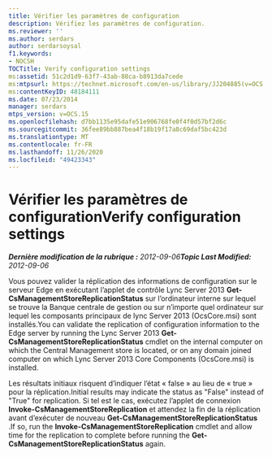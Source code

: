```yaml
---
title: Vérifier les paramètres de configuration
description: Vérifiez les paramètres de configuration.
ms.reviewer: ''
ms.author: serdars
author: serdarsoysal
f1.keywords:
- NOCSH
TOCTitle: Verify configuration settings
ms:assetid: 51c2d1d9-63f7-43ab-88ca-b8913da7cede
ms:mtpsurl: https://technet.microsoft.com/en-us/library/JJ204885(v=OCS.15)
ms:contentKeyID: 48184111
ms.date: 07/23/2014
manager: serdars
mtps_version: v=OCS.15
ms.openlocfilehash: d7bb1135e95dafe51e906768fe0f4f0d57bf2d6c
ms.sourcegitcommit: 36fee89bb887bea4f18b19f17a8c69daf5bc423d
ms.translationtype: MT
ms.contentlocale: fr-FR
ms.lasthandoff: 11/26/2020
ms.locfileid: "49423343"
---
```

# <a name="verify-configuration-settings"></a><span data-ttu-id="a1c70-103">Vérifier les paramètres de configuration</span><span class="sxs-lookup"><span data-stu-id="a1c70-103">Verify configuration settings</span></span>

<div data-xmlns="http://www.w3.org/1999/xhtml">

<div class="topic" data-xmlns="http://www.w3.org/1999/xhtml" data-msxsl="urn:schemas-microsoft-com:xslt" data-cs="https://msdn.microsoft.com/">

<div data-asp="https://msdn2.microsoft.com/asp">



</div>

<div id="mainSection">

<div id="mainBody"><span data-ttu-id="a1c70-104">

<span> </span></span><span class="sxs-lookup"><span data-stu-id="a1c70-104">

<span> </span></span></span>

<span data-ttu-id="a1c70-105">_**Dernière modification de la rubrique :** 2012-09-06_</span><span class="sxs-lookup"><span data-stu-id="a1c70-105">_**Topic Last Modified:** 2012-09-06_</span></span>

<span data-ttu-id="a1c70-106">Vous pouvez valider la réplication des informations de configuration sur le serveur Edge en exécutant l’applet de contrôle Lync Server 2013 **Get-CsManagementStoreReplicationStatus** sur l’ordinateur interne sur lequel se trouve la Banque centrale de gestion ou sur n’importe quel ordinateur sur lequel les composants principaux de lync Server 2013 (OcsCore.msi) sont installés.</span><span class="sxs-lookup"><span data-stu-id="a1c70-106">You can validate the replication of configuration information to the Edge server by running the Lync Server 2013 **Get-CsManagementStoreReplicationStatus** cmdlet on the internal computer on which the Central Management store is located, or on any domain joined computer on which Lync Server 2013 Core Components (OcsCore.msi) is installed.</span></span>

<span data-ttu-id="a1c70-107">Les résultats initiaux risquent d’indiquer l’état « false » au lieu de « true » pour la réplication.</span><span class="sxs-lookup"><span data-stu-id="a1c70-107">Initial results may indicate the status as "False" instead of "True" for replication.</span></span> <span data-ttu-id="a1c70-108">Si tel est le cas, exécutez l’applet de connexion **Invoke-CsManagementStoreReplication** et attendez la fin de la réplication avant d’exécuter de nouveau **Get-CsManagementStoreReplicationStatus** .</span><span class="sxs-lookup"><span data-stu-id="a1c70-108">If so, run the **Invoke-CsManagementStoreReplication** cmdlet and allow time for the replication to complete before running the **Get-CsManagementStoreReplicationStatus** again.</span></span>

<span data-ttu-id="a1c70-109"></div>

<span> </span>

</div>

</div>

</span><span class="sxs-lookup"><span data-stu-id="a1c70-109"></div>

<span> </span>

</div>

</div>

</span></span></div>

